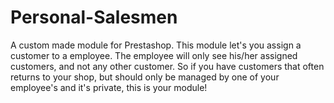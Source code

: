 # Personal-Salesmen
A custom made module for Prestashop. This module let's you assign a customer to a employee. The employee will only see his/her assigned customers, and not any other customer. So if you have customers that often returns to your shop, but should only be managed by one of your employee's and it's private, this is your module!
